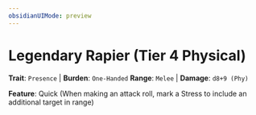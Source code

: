 ```yaml
---
obsidianUIMode: preview
---
```

# Legendary Rapier (Tier 4 Physical)

**Trait**: `Presence` | **Burden**: `One-Handed`
**Range**: `Melee` | **Damage**: `d8+9 (Phy)`

**Feature**: Quick (When making an attack roll, mark a Stress to include an additional target in range)

